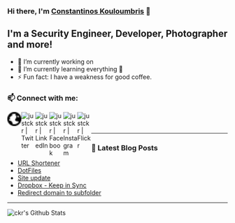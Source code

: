 ### Hi there, I'm [Constantinos Kouloumbris][website] 👋

## I'm a Security Engineer, Developer, Photographer and more!

- 🔭 I’m currently working on 
- 🌱 I’m currently learning everything 🤣
- ⚡ Fun fact: I have a weakness for good coffee.

### 📫 Connect with me:

[<img align="left" alt="kouloumbris.com" width="32px" src="https://raw.githubusercontent.com/iconic/open-iconic/master/svg/globe.svg" />][website]
[<img align="left" alt="justckr | Twitter" width="32px" src="https://cdn.jsdelivr.net/npm/simple-icons@v3/icons/twitter.svg" />][twitter]
[<img align="left" alt="justckr | LinkedIn" width="32px" src="https://cdn.jsdelivr.net/npm/simple-icons@v3/icons/linkedin.svg" />][linkedin]
[<img align="left" alt="justckr | Facebook" width="32px" src="https://cdn.jsdelivr.net/npm/simple-icons@v3/icons/facebook.svg" />][linkedin]
[<img align="left" alt="justckr | Instagram" width="32px" src="https://cdn.jsdelivr.net/npm/simple-icons@v3/icons/instagram.svg" />][instagram]
[<img align="left" alt="justckr | Flickr" width="32px" src="https://cdn.jsdelivr.net/npm/simple-icons@v3/icons/flickr.svg" />][instagram]

<br/><br/>

---

### 📕 Latest Blog Posts
<!-- BLOG-POST-LIST:START -->
- [URL Shortener](https://kouloumbris.com/archives/url-shortener/)
- [DotFiles](https://kouloumbris.com/archives/dotfiles/)
- [Site update](https://kouloumbris.com/archives/site-update/)
- [Dropbox - Keep in Sync](https://kouloumbris.com/archives/dropbox-keep-in-sync/)
- [Redirect domain to subfolder](https://kouloumbris.com/archives/redirect-domain-to-subfolder/)
<!-- BLOG-POST-LIST:END -->

---

<img align="left" alt="ckr's Github Stats" src="https://github-readme-stats.vercel.app/api?username=ckr&show_icons=true&hide_border=true" />

[website]: https://kouloumbris.com
[twitter]: https://twitter.com/justckr
[linkedin]: https://linkedin.com/in/justckr
[facebook]: https://fb.com/justckr
[instagram]: https://instagram.com/justckr